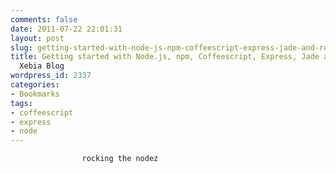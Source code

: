 ```yaml
---
comments: false
date: 2011-07-22 22:01:31
layout: post
slug: getting-started-with-node-js-npm-coffeescript-express-jade-and-redis-xebia-blog
title: Getting started with Node.js, npm, Coffeescript, Express, Jade and Redis |
  Xebia Blog
wordpress_id: 2337
categories:
- Bookmarks
tags:
- coffeescript
- express
- node
---
```



                
                    rocking the nodez
                
            
